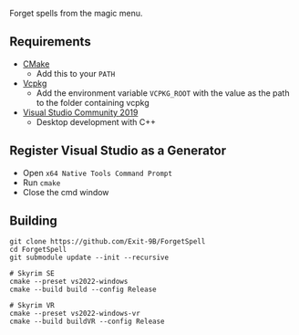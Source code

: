 Forget spells from the magic menu.

## Requirements
* [CMake](https://cmake.org/)
	* Add this to your `PATH`
* [Vcpkg](https://github.com/microsoft/vcpkg)
	* Add the environment variable `VCPKG_ROOT` with the value as the path to the folder containing vcpkg
* [Visual Studio Community 2019](https://visualstudio.microsoft.com/)
	* Desktop development with C++

## Register Visual Studio as a Generator
* Open `x64 Native Tools Command Prompt`
* Run `cmake`
* Close the cmd window

## Building
```
git clone https://github.com/Exit-9B/ForgetSpell
cd ForgetSpell
git submodule update --init --recursive

# Skyrim SE
cmake --preset vs2022-windows
cmake --build build --config Release

# Skyrim VR
cmake --preset vs2022-windows-vr
cmake --build buildVR --config Release
```
